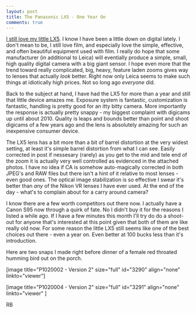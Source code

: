 ```yaml
---
layout: post
title: The Panasonic LX5 - One Year On
comments: true
---
```

<a href="http://www.amazon.com/gp/product/B003WJR69E/ref=as_li_ss_tl?ie=UTF8&amp;tag=rbde-20&amp;linkCode=as2&amp;camp=217145&amp;creative=399369&amp;creativeASIN=B003WJR69E">I still love my little LX5</a>. I know I have been a little down on digital lately. I don't mean to be, I still love film, and especially love the simple, effective, and often beautiful equipment used with film. I really do hope that some manufacturer (in additional to Leica) will eventially produce a simple, small, high quality digital camera with a big giant sensor. I hope even more that the trend toward really complicated, big, heavy, feature laden zooms gives way to lenses that actually <em>look</em> better. Right now only Leica seems to make such things at idiotically high prices. Not so long ago <em>everyone</em> did.

Back to the subject at hand, I have had the LX5 for more than a year and still that little device amazes me. Exposure system is fantastic, customization is fantastic, handling is pretty good for an itty bitty camera. More importantly the response is actually pretty snappy - my biggest complaint with digicams up until about 2010. Quality is leaps and bounds better than point and shoot digicams of a few years ago and the lens is absolutely amazing for such an inexpensive consumer device.

The LX5 lens has a bit more than a bit of barrel distortion at the very widest setting, at least it's simple barrel distortion from what I can see. Easily corrected in post if nessesary (rarely) as you get to the mid and tele end of the zoom it is actually very well controlled as evidenced in the attached photos. I have no idea if CA is somehow auto-magically corrected in both JPEG's and RAW files but there isn't a hint of it relative to most lenses - even good ones. The optical image stabilization is so effective I swear it's better than <em>any</em> of the Nikon VR lenses I have ever used. At the end of the day - what's to complain about for a carry around camera?

I know there are a few worth competitors out there now. I actually have a Canon S95 now through a quirk of fate. No I didn't buy it for the reasons I listed a while ago. If I have a few minutes this month I'll try do do a shoot-out for anyone that's interested at this point given that both of them are like really old now. For some reason the little LX5 still seems like one of the best choices out there - even a year on. Even better at 100 bucks less than it's introduction.

Here are two snaps I made right before dinner of a female red throated humming bird out on the porch.

[image title="P1020002 - Version 2" size="full" id="3290" align="none" linkto="viewer"]

[image title="P1020004 - Version 2" size="full" id="3291" align="none" linkto="viewer" ]

RB
